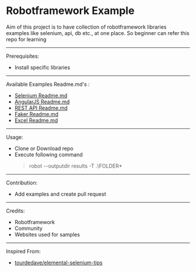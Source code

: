 # Robotframework Example

Aim of this project is to have collection of robotframework libraries examples like selenium, api, db etc., at one place. So beginner can refer this repo for learning

---

Prerequisites:

 - Install specific libraries

---

Available Examples Readme.md's :

  - [Selenium Readme.md](/adiralashiva8/robotframework-examples/blob/master/Z_README/selenium_readme.md)
  - [AngularJS Readme.md](/adiralashiva8/robotframework-examples/blob/master/Z_README/angularjs_readme.md)
  - [REST API Readme.md](/adiralashiva8/robotframework-examples/blob/master/Z_README/rest_api.md)
  - [Faker Readme.md](/adiralashiva8/robotframework-examples/blob/master/Z_README/faker_readme.md)
  - [Excel Readme.md](/adiralashiva8/robotframework-examples/blob/master/Z_README/excel_readme.md)

---

Usage:

 - Clone or Download repo
 - Execute following command
   > robot --outputdir results -T .\FOLDER\*

---

Contribution:

 - Add examples and create pull request

---

Credits:

 - Robotframework
 - Community
 - Websites used for samples
 
---

Inspired From:

 - [tourdedave/elemental-selenium-tips](https://github.com/tourdedave/elemental-selenium-tips) 